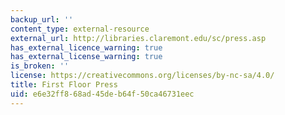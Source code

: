```yaml
---
backup_url: ''
content_type: external-resource
external_url: http://libraries.claremont.edu/sc/press.asp
has_external_licence_warning: true
has_external_license_warning: true
is_broken: ''
license: https://creativecommons.org/licenses/by-nc-sa/4.0/
title: First Floor Press
uid: e6e32ff8-68ad-45de-b64f-50ca46731eec
---
```

